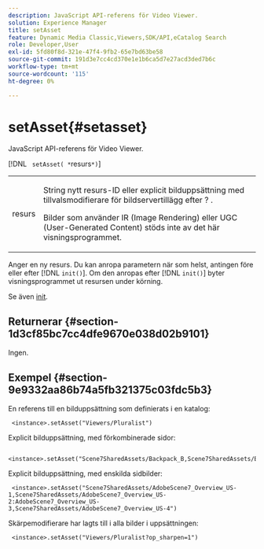 ```yaml
---
description: JavaScript API-referens för Video Viewer.
solution: Experience Manager
title: setAsset
feature: Dynamic Media Classic,Viewers,SDK/API,eCatalog Search
role: Developer,User
exl-id: 5fd80f8d-321e-47f4-9fb2-65e7bd63be58
source-git-commit: 191d3e7cc4cd370e1e1b6ca5d7e27acd3ded7b6c
workflow-type: tm+mt
source-wordcount: '115'
ht-degree: 0%

---
```


# setAsset{#setasset}

JavaScript API-referens för Video Viewer.

[!DNL ` setAsset( *`resurs`*)`]

<table id="table_896DFF34A68A403DB93A6D597461A573"> 
 <tbody> 
  <tr> 
   <td colname="col1"> <p> <span class="codeph"> <span class="varname"> resurs </span> </span> </p> </td> 
   <td colname="col2"> <p><span class="codeph"> String </span> nytt resurs-ID eller explicit bilduppsättning med tillvalsmodifierare för bildservertillägg efter <span class="codeph"> ? </span>. </p> <p> Bilder som använder IR (Image Rendering) eller UGC (User-Generated Content) stöds inte av det här visningsprogrammet. </p> </td> 
  </tr> 
 </tbody> 
</table>

Anger en ny resurs. Du kan anropa parametern när som helst, antingen före eller efter [!DNL `init()`]. Om den anropas efter [!DNL `init()`] byter visningsprogrammet ut resursen under körning.

Se även [init](../../../c-html5-s7-aem-asset-viewers/c-html5-20-ecatalog-viewer-about/c-html5-20-ecatalog-viewer-javascriptapiref/r-html5-ecatalog-viewer-20-javascriptapiref-init.md#reference-aee94dd92a28410784f7a1792e28683b).

## Returnerar {#section-1d3cf85bc7cc4dfe9670e038d02b9101}

Ingen.

## Exempel {#section-9e9332aa86b74a5fb321375c03fdc5b3}

En referens till en bilduppsättning som definierats i en katalog:

```
 <instance>.setAsset("Viewers/Pluralist")
```

Explicit bilduppsättning, med förkombinerade sidor:

```
 <instance>.setAsset("Scene7SharedAssets/Backpack_B,Scene7SharedAssets/Backpack_C,Scene7SharedAssets/Backpack_H,Scene7SharedAssets/Backpack_J")
```

Explicit bilduppsättning, med enskilda sidbilder:

```
 <instance>.setAsset("Scene7SharedAssets/AdobeScene7_Overview_US-1,Scene7SharedAssets/AdobeScene7_Overview_US-2:AdobeScene7_Overview_US-3,Scene7SharedAssets/AdobeScene7_Overview_US-4")
```

Skärpemodifierare har lagts till i alla bilder i uppsättningen:

```
 <instance>.setAsset("Viewers/Pluralist?op_sharpen=1")
```
